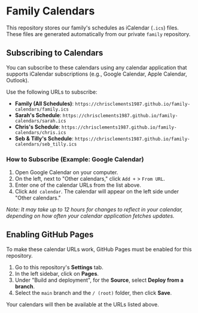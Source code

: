 # Family Calendars

This repository stores our family's schedules as iCalendar (`.ics`) files. These files are generated automatically from our private `family` repository.

## Subscribing to Calendars

You can subscribe to these calendars using any calendar application that supports iCalendar subscriptions (e.g., Google Calendar, Apple Calendar, Outlook).

Use the following URLs to subscribe:

- **Family (All Schedules)**: `https://chrisclements1987.github.io/family-calendars/family.ics`
- **Sarah's Schedule**: `https://chrisclements1987.github.io/family-calendars/sarah.ics`
- **Chris's Schedule**: `https://chrisclements1987.github.io/family-calendars/chris.ics`
- **Seb & Tilly's Schedule**: `https://chrisclements1987.github.io/family-calendars/seb_tilly.ics`

### How to Subscribe (Example: Google Calendar)

1.  Open Google Calendar on your computer.
2.  On the left, next to "Other calendars," click `Add +` > `From URL`.
3.  Enter one of the calendar URLs from the list above.
4.  Click `Add calendar`. The calendar will appear on the left side under "Other calendars."

*Note: It may take up to 12 hours for changes to reflect in your calendar, depending on how often your calendar application fetches updates.*

## Enabling GitHub Pages

To make these calendar URLs work, GitHub Pages must be enabled for this repository.

1.  Go to this repository's **Settings** tab.
2.  In the left sidebar, click on **Pages**.
3.  Under "Build and deployment", for the **Source**, select **Deploy from a branch**.
4.  Select the `main` branch and the `/ (root)` folder, then click **Save**.

Your calendars will then be available at the URLs listed above.
